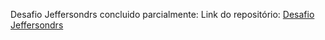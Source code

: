 Desafio Jeffersondrs concluido parcialmente:
Link do repositório: [Desafio Jeffersondrs](https://github.com/jeffersondrs/corelab-web-challenge-JF)
